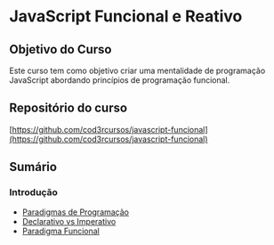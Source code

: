 # JavaScript Funcional e Reativo

## Objetivo do Curso

Este curso tem como objetivo criar uma mentalidade de programação JavaScript abordando princípios de programação funcional.

## Repositório do curso

[https://github.com/cod3rcursos/javascript-funcional](https://github.com/cod3rcursos/javascript-funcional)

## Sumário

### Introdução

- [Paradigmas de Programação](1-introducao/paradigmas-de-programacao.md)
- [Declarativo vs Imperativo](1-introducao/declarativo-vs-imperativo.md)
- [Paradigma Funcional](1-introducao/paradigma-funcional.md)